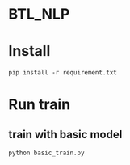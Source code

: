 # BTL_NLP

# Install
`pip install -r requirement.txt`

# Run train
## train with basic model
`python basic_train.py`

